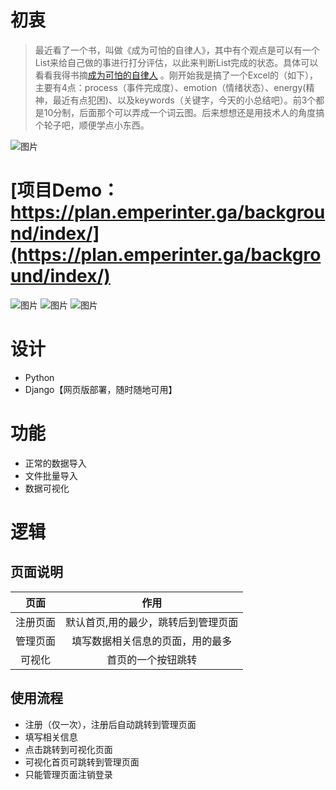 # 初衷

> 最近看了一个书，叫做《成为可怕的自律人》，其中有个观点是可以有一个List来给自己做的事进行打分评估，以此来判断List完成的状态。具体可以看看我得书摘[成为可怕的自律人](https://www.emperinter.info/2022/01/12/triggers-creating-behavior-that-lasts-becoming-the-person-you-want-to-be/) 。刚开始我是搞了一个Excel的（如下），主要有4点：process（事件完成度）、emotion（情绪状态）、energy(精神，最近有点犯困)、以及keywords（关键字，今天的小总结吧）。前3个都是10分制，后面那个可以弄成一个词云图。后来想想还是用技术人的角度搞个轮子吧，顺便学点小东西。

![图片](https://user-images.githubusercontent.com/20177836/149657815-798f1e57-4b49-4c25-a874-aeebbf868761.png)

# [项目Demo：https://plan.emperinter.ga/background/index/](https://plan.emperinter.ga/background/index/)

![图片](https://user-images.githubusercontent.com/20177836/150451472-1bd5173e-000d-46ed-b37c-d314e16760c6.png)
![图片](https://user-images.githubusercontent.com/20177836/150672150-2e7164be-04dc-4831-8740-3e0571ec8c24.png)
![图片](https://user-images.githubusercontent.com/20177836/150451184-5b6a3f4a-8ce9-4881-9cf0-9c79e8e5c970.png)

# 设计

- Python
- Django【网页版部署，随时随地可用】

# 功能

- 正常的数据导入
- 文件批量导入
- 数据可视化

# 逻辑

## 页面说明

| 页面 | 作用 |
|:---:|:---:|
| 注册页面 | 默认首页,用的最少，跳转后到管理页面 |
| 管理页面 | 填写数据相关信息的页面，用的最多 |
| 可视化 | 首页的一个按钮跳转 |

## 使用流程

- 注册（仅一次），注册后自动跳转到管理页面
- 填写相关信息
- 点击跳转到可视化页面
- 可视化首页可跳转到管理页面
- 只能管理页面注销登录
